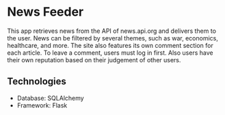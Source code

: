 # News Feeder
This app retrieves news from the API of news.api.org and delivers them to the user. 
News can be filtered by several themes, such as war, economics, healthcare, and more. 
The site also features its own comment section for each article. To leave a comment, users must log in first.
Also users have their own reputation based on their judgement of other users. 

## Technologies
- Database: SQLAlchemy
- Framework: Flask
